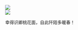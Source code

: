 <p>
  <a href="https://github.com/leiyun1993">
    <img src="https://github-readme-stats.vercel.app/api?username=leiyun1993&line_hight=100&show_icons=true&include_all_commits=true&theme=dark" />
  </a>
 <br/>
  <a href="https://github.com/leiyun1993">
    <img src="https://github-readme-stats.vercel.app/api/top-langs/?username=leiyun1993&layout=compact&theme=dark" />
  </a>
</p>
<p>
  幸得识卿桃花面，自此阡陌多暖春！
</p>
